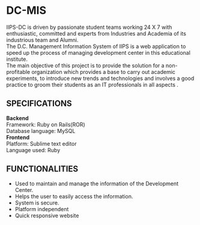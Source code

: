 # DC-MIS
IIPS-DC is driven by passionate student teams working 24 X 7 with enthusiastic, committed and experts from Industries and Academia of its industrious team and Alumni.<br/>
The D.C. Management Information System of IIPS is a web application to speed up the process of managing development center in this educational institute.<br/>
The main objective of this project is to provide the solution for a non-profitable organization which provides a base to carry out academic experiments, to introduce new trends and technologies and involves a good practice to groom their students as an IT professionals in all aspects .

## SPECIFICATIONS
**Backend**   
Framework: Ruby on Rails(ROR)<br/> 
Database language: MySQL  
**Frontend**    
Platform: Sublime text editor   
Language used: Ruby  


## FUNCTIONALITIES
* Used to maintain and manage the information of the Development Center.
* Helps the user to easily access the information.
* System is secure.
* Platform independent
* Quick responsive website

